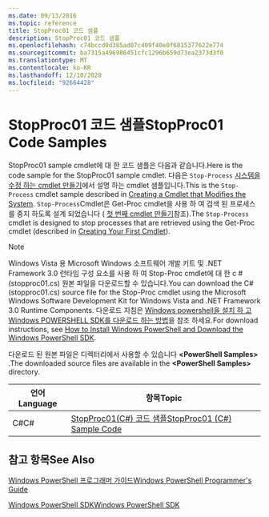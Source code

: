 ```yaml
---
ms.date: 09/13/2016
ms.topic: reference
title: StopProc01 코드 샘플
description: StopProc01 코드 샘플
ms.openlocfilehash: c74bccd0d385ad87c409f40e0f6815377622e774
ms.sourcegitcommit: ba7315a496986451cfc1296b659d73ea2373d3f0
ms.translationtype: MT
ms.contentlocale: ko-KR
ms.lasthandoff: 12/10/2020
ms.locfileid: "92664428"
---
```

# <a name="stopproc01-code-samples"></a><span data-ttu-id="48a36-103">StopProc01 코드 샘플</span><span class="sxs-lookup"><span data-stu-id="48a36-103">StopProc01 Code Samples</span></span>

<span data-ttu-id="48a36-104">StopProc01 sample cmdlet에 대 한 코드 샘플은 다음과 같습니다.</span><span class="sxs-lookup"><span data-stu-id="48a36-104">Here is the code sample for the StopProc01 sample cmdlet.</span></span> <span data-ttu-id="48a36-105">다음은 `Stop-Process` [시스템을 수정 하는 cmdlet 만들기](../cmdlet/creating-a-cmdlet-that-modifies-the-system.md)에서 설명 하는 cmdlet 샘플입니다.</span><span class="sxs-lookup"><span data-stu-id="48a36-105">This is the `Stop-Process` cmdlet sample described in [Creating a Cmdlet that Modifies the System](../cmdlet/creating-a-cmdlet-that-modifies-the-system.md).</span></span> <span data-ttu-id="48a36-106">`Stop-Process`Cmdlet은 Get-Proc cmdlet을 사용 하 여 검색 된 프로세스를 중지 하도록 설계 되었습니다 ( [첫 번째 cmdlet 만들기](../cmdlet/creating-a-cmdlet-without-parameters.md)참조).</span><span class="sxs-lookup"><span data-stu-id="48a36-106">The `Stop-Process` cmdlet is designed to stop processes that are retrieved using the Get-Proc cmdlet (described in [Creating Your First Cmdlet](../cmdlet/creating-a-cmdlet-without-parameters.md)).</span></span>

> [!NOTE]
> <span data-ttu-id="48a36-107">Windows Vista 용 Microsoft Windows 소프트웨어 개발 키트 및 .NET Framework 3.0 런타임 구성 요소를 사용 하 여 Stop-Proc cmdlet에 대 한 c # (stopproc01.cs) 원본 파일을 다운로드할 수 있습니다.</span><span class="sxs-lookup"><span data-stu-id="48a36-107">You can download the C# (stopproc01.cs) source file for the Stop-Proc cmdlet using the Microsoft Windows Software Development Kit for Windows Vista and .NET Framework 3.0 Runtime Components.</span></span> <span data-ttu-id="48a36-108">다운로드 지침은 [Windows powershell을 설치 하 고 Windows POWERSHELL SDK를 다운로드 하는 방법](/powershell/scripting/developer/installing-the-windows-powershell-sdk)을 참조 하세요.</span><span class="sxs-lookup"><span data-stu-id="48a36-108">For download instructions, see [How to Install Windows PowerShell and Download the Windows PowerShell SDK](/powershell/scripting/developer/installing-the-windows-powershell-sdk).</span></span>
>
> <span data-ttu-id="48a36-109">다운로드 된 원본 파일은 디렉터리에서 사용할 수 있습니다 **\<PowerShell Samples>** .</span><span class="sxs-lookup"><span data-stu-id="48a36-109">The downloaded source files are available in the **\<PowerShell Samples>** directory.</span></span>

|<span data-ttu-id="48a36-110">언어</span><span class="sxs-lookup"><span data-stu-id="48a36-110">Language</span></span>|<span data-ttu-id="48a36-111">항목</span><span class="sxs-lookup"><span data-stu-id="48a36-111">Topic</span></span>|
|--------------|-----------|
|<span data-ttu-id="48a36-112">C#</span><span class="sxs-lookup"><span data-stu-id="48a36-112">C#</span></span>|[<span data-ttu-id="48a36-113">StopProc01(C#) 코드 샘플</span><span class="sxs-lookup"><span data-stu-id="48a36-113">StopProc01 (C#) Sample Code</span></span>](./stopproc01-csharp-sample-code.md)|

## <a name="see-also"></a><span data-ttu-id="48a36-114">참고 항목</span><span class="sxs-lookup"><span data-stu-id="48a36-114">See Also</span></span>

[<span data-ttu-id="48a36-115">Windows PowerShell 프로그래머 가이드</span><span class="sxs-lookup"><span data-stu-id="48a36-115">Windows PowerShell Programmer's Guide</span></span>](./windows-powershell-programmer-s-guide.md)

[<span data-ttu-id="48a36-116">Windows PowerShell SDK</span><span class="sxs-lookup"><span data-stu-id="48a36-116">Windows PowerShell SDK</span></span>](../windows-powershell-reference.md)
